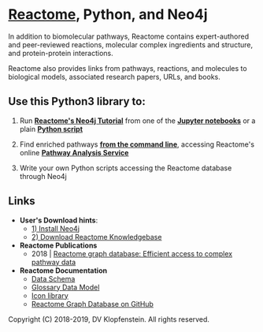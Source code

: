 # [Reactome](https://reactome.org/), Python, and Neo4j

In addition to biomolecular pathways,
Reactome contains 
expert-authored and peer-reviewed
reactions, 
molecular complex ingredients and structure, and
protein-protein interactions.

Reactome also provides links from pathways, reactions, and molecules to 
biological models, associated research papers, URLs, and books.


## Use this Python3 library to:

  1) Run [**Reactome's Neo4j Tutorial**](https://reactome.org/dev/graph-database/extract-participating-molecules)
     from one of the [**Jupyter notebooks**](src/ipy/tutorial) or a plain [**Python script**](src/bin_neo4j/tutorial)

  2) Find enriched pathways [**from the command line**](doc/md/README_analyses.md),
     accessing Reactome's online [**Pathway Analysis Service**](https://reactome.org/AnalysisService/) 

  3) Write your own Python scripts accessing the Reactome database through Neo4j


## Links
  * **User's Download hints**:
    * [1) Install Neo4j](/doc/md/README_install_neo4j.md)
    * [2) Download Reactome Knowledgebase](/doc/md/README_download_hints.md)    
  * **Reactome Publications**
    * 2018 | [Reactome graph database: Efficient access to complex pathway data](https://journals.plos.org/ploscompbiol/article?rev=2&id=10.1371/journal.pcbi.1005968)
  * **Reactome Documentation**    
    * [Data Schema](https://reactome.org/content/schema/DatabaseObject)    
    * [Glossary Data Model](http://wiki.reactome.org/index.php/Glossary_Data_Model)    
    * [Icon library](https://reactome.org/icon-lib)    
    * [Reactome Graph Database on GitHub](https://github.com/reactome/graph-core)    

Copyright (C) 2018-2019, DV Klopfenstein. All rights reserved.

